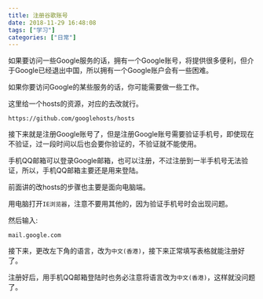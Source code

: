 ```yaml
---
title: 注册谷歌账号
date: 2018-11-29 16:48:08
tags: ["学习"]
categories: ["日常"]
---
```


如果要访问一些Google服务的话，拥有一个Google账号，将提供很多便利，但介于Google已经退出中国，所以拥有一个Google账户会有一些困难。

<!--more-->

如果你要访问Google的某些服务的话，你可能需要做一些工作。

这里给一个hosts的资源，对应的去改就行。

```
https://github.com/googlehosts/hosts
```

接下来就是注册Google账号了，但是注册Google账号需要验证手机号，即使现在不验证，过一段时间以后也会要你验证的，不验证就不能使用。

手机QQ邮箱可以登录Google邮箱，也可以注册，不过注册到一半手机号无法验证，所以，手机QQ邮箱主要还是用来登陆。

前面讲的改hosts的步骤也主要是面向电脑端。

用电脑打开`IE浏览器`，注意不要用其他的，因为验证手机号时会出现问题。

然后输入:
```
mail.google.com
```

接下来，更改左下角的语言，改为`中文(香港)`，接下来正常填写表格就能注册好了。

注册好后，用手机QQ邮箱登陆时也务必注意将语言改为`中文(香港)`，这样就没问题了。
